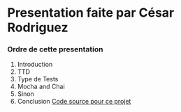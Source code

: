 # Presentation faite par César Rodriguez

### Ordre de cette presentation

1. Introduction
2. TTD
3. Type de Tests
4. Mocha and Chai
5. Sinon
6. Conclusion
[Code source pour ce projet](https://github.com/jupyter333/tests_unitaires.js)
